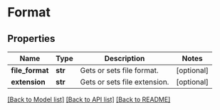 # Format

## Properties
Name | Type | Description | Notes
------------ | ------------- | ------------- | -------------
**file_format** | **str** | Gets or sets file format. | [optional] 
**extension** | **str** | Gets or sets file extension. | [optional] 

[[Back to Model list]](../README.md#documentation-for-models) [[Back to API list]](../README.md#documentation-for-api-endpoints) [[Back to README]](../README.md)


